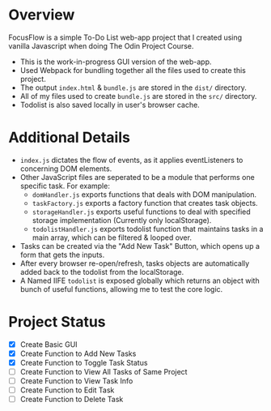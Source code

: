 # Overview

FocusFlow is a simple To-Do List web-app project that I created using vanilla Javascript when doing The Odin Project Course.

- This is the work-in-progress GUI version of the web-app.
- Used Webpack for bundling together all the files used to create this project.
- The output `index.html` & `bundle.js` are stored in the `dist/` directory.
- All of my files used to create `bundle.js` are stored in the `src/` directory.
- Todolist is also saved locally in user's browser cache.

# Additional Details

- `index.js` dictates the flow of events, as it applies eventListeners to concerning DOM elements.
- Other JavaScript files are seperated to be a module that performs one specific task. For example:
  - `domHandler.js` exports functions that deals with DOM manipulation.
  - `taskFactory.js` exports a factory function that creates task objects.
  - `storageHandler.js` exports useful functions to deal with specified storage implementation (Currently only localStorage).
  - `todolistHandler.js` exports todolist function that maintains tasks in a main array, which can be filtered & looped over.
- Tasks can be created via the "Add New Task" Button, which opens up a form that gets the inputs.
- After every browser re-open/refresh, tasks objects are automatically added back to the todolist from the localStorage.
- A Named IIFE `todolist` is exposed globally which returns an object with bunch of useful functions, allowing me to test the core logic.

# Project Status

- [x] Create Basic GUI
- [x] Create Function to Add New Tasks
- [x] Create Function to Toggle Task Status
- [ ] Create Function to View All Tasks of Same Project
- [ ] Create Function to View Task Info
- [ ] Create Function to Edit Task
- [ ] Create Function to Delete Task
